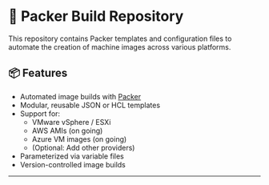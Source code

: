 # 🧰 Packer Build Repository

This repository contains Packer templates and configuration files to automate the creation of machine images across various platforms.

## 📦 Features

- Automated image builds with [Packer](https://www.packer.io/)
- Modular, reusable JSON or HCL templates
- Support for:
  - VMware vSphere / ESXi
  - AWS AMIs (on going)
  - Azure VM images  (on going)
  - (Optional: Add other providers)
- Parameterized via variable files
- Version-controlled image builds

---
